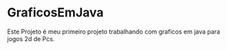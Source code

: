 # GraficosEmJava
Este Projeto é meu primeiro projeto trabalhando com graficos em java para jogos 2d de Pcs.
